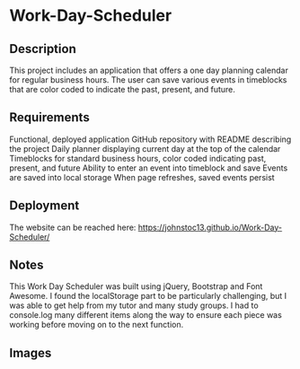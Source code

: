 # Work-Day-Scheduler

## Description

This project includes an application that offers a one day planning calendar for regular business hours. The user can save various events in timeblocks that are color coded to indicate the past, present, and future.

## Requirements

Functional, deployed application
GitHub repository with README describing the project
Daily planner displaying current day at the top of the calendar
Timeblocks for standard business hours, color coded indicating past, present, and future
Ability to enter an event into timeblock and save
Events are saved into local storage
When page refreshes, saved events persist


## Deployment

The website can be reached here:  https://johnstoc13.github.io/Work-Day-Scheduler/

## Notes

This Work Day Scheduler was built using jQuery, Bootstrap and Font Awesome. I found the localStorage part to be particularly challenging, but I was able to get help from my tutor and many study groups. I had to console.log many different items along the way to ensure each piece was working before moving on to the next function.

## Images
